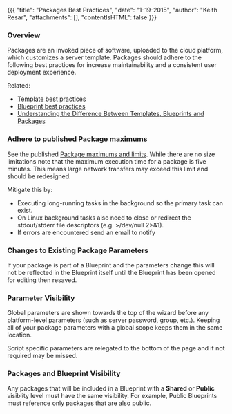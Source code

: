 {{{
  "title": "Packages Best Practices",
  "date": "1-19-2015",
  "author": "Keith Resar",
  "attachments": [],
  "contentIsHTML": false
}}}

### Overview

Packages are an invoked piece of software, uploaded to the cloud platform, which customizes a server template.  Packages should adhere to the following best practices for increase maintainability and a consistent user deployment experience.

Related:

* [Template best practices](templates-best-practices.md)
* [Blueprint best practices](blueprints-best-practices.md)
* [Understanding the Difference Between Templates, Blueprints and Packages](understanding-the-difference-between-templates-blueprints-and-packages.md)


### Adhere to published Package maximums

See the published [Package maximums and limits](blueprint-package-and-template-maximum-limits.md). While there are no size limitations note that the maximum execution time for a package is five minutes.  This means large network transfers may exceed this limit and should be redesigned.

Mitigate this by:

* Executing long-running tasks in the background so the primary task can exist.  
* On Linux background tasks also need to close or redirect the stdout/stderr file descriptors (e.g. >/dev/null 2>&1).  
* If errors are encountered send an email to notify


### Changes to Existing Package Parameters

If your package is part of a Blueprint and the parameters change this will not be reflected in the Blueprint itself until the Blueprint has been opened for editing then resaved.


### Parameter Visibility

Global parameters are shown towards the top of the wizard before any platform-level parameters (such as server password, group, etc.).  Keeping all of your package parameters with a global scope keeps them in the same location.

Script specific parameters are relegated to the bottom of the page and if not required may be missed.


### Packages and Blueprint Visibility

Any packages that will be included in a Blueprint with a **Shared** or **Public** visiblity level must have the same visibility.  For example, Public Blueprints must reference only packages that are also public.

